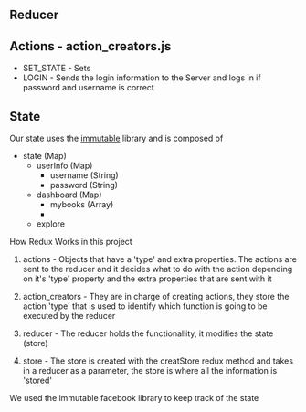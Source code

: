 
## Reducer


## Actions - action_creators.js

* SET_STATE - Sets
* LOGIN - Sends the login information to the Server and logs in if password and username is correct

## State

Our state uses the [immutable](https://facebook.github.io/immutable-js/) library and is composed of

* state (Map)
  * userInfo (Map)
    * username (String)
    * password (String)
  * dashboard (Map)
    * mybooks (Array)
    * 
  * explore


How Redux Works in this project

1. actions - Objects that have a 'type' and extra properties. The actions are sent to the reducer and it decides what to do with the action depending on it's 'type' property and the extra properties that are sent with it

2. action_creators - They are in charge of creating actions, they store the action 'type' that is used to identify which function is going to be executed by the reducer

3. reducer - The reducer holds the functionallity, it modifies the state (store)

4. store - The store is created with the creatStore redux method  and takes in a reducer as a parameter, the store is where all the information is 'stored'

We used the immutable facebook library to keep track of the state

